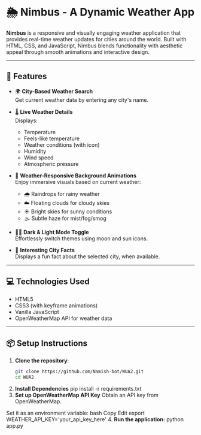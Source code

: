 # 🌦️ Nimbus - A Dynamic Weather App

**Nimbus** is a responsive and visually engaging weather application that provides real-time weather updates for cities around the world. Built with HTML, CSS, and JavaScript, Nimbus blends functionality with aesthetic appeal through smooth animations and interactive design.

---

## 🚀 Features

- 🌍 **City-Based Weather Search**  
  Get current weather data by entering any city's name.

- 🌡️ **Live Weather Details**  
  Displays:
  - Temperature
  - Feels-like temperature
  - Weather conditions (with icon)
  - Humidity
  - Wind speed
  - Atmospheric pressure

- 🌈 **Weather-Responsive Background Animations**  
  Enjoy immersive visuals based on current weather:
  - 🌧️ Raindrops for rainy weather  
  - ☁️ Floating clouds for cloudy skies  
  - ☀️ Bright skies for sunny conditions  
  - 🌫️ Subtle haze for mist/fog/smog

- 🌙🌞 **Dark & Light Mode Toggle**  
  Effortlessly switch themes using moon and sun icons.

- 📌 **Interesting City Facts**  
  Displays a fun fact about the selected city, when available.

---

## 💻 Technologies Used

- HTML5
- CSS3 (with keyframe animations)
- Vanilla JavaScript
- OpenWeatherMap API for weather data

---

## 📦 Setup Instructions

1. **Clone the repository**:
   ```bash
   git clone https://github.com/Namish-bot/WUA2.git
   cd WUA2
2. **Install Dependencies**
   pip install -r requirements.txt
3. **Set up OpenWeatherMap API Key**
   Obtain an API key from OpenWeatherMap.

  Set it as an environment variable:
  bash
  Copy
  Edit
  export WEATHER_API_KEY='your_api_key_here'
  4. **Run the application:**
    python app.py
